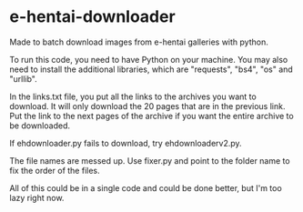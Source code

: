 # e-hentai-downloader
Made to batch download images from e-hentai galleries with python.

To run this code, you need to have Python on your machine. You may also need to install the additional libraries, which are "requests", "bs4", "os" and "urllib".

In the links.txt file, you put all the links to the archives you want to download. It will only download the 20 pages that are in the previous link. Put the link to the next pages of the archive if you want the entire archive to be downloaded.

If ehdownloader.py fails to download, try ehdownloaderv2.py.

The file names are messed up. Use fixer.py and point to the folder name to fix the order of the files.

All of this could be in a single code and could be done better, but I'm too lazy right now.
